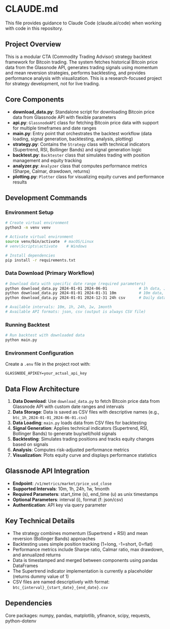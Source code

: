 # CLAUDE.md

This file provides guidance to Claude Code (claude.ai/code) when working with code in this repository.

## Project Overview

This is a modular CTA (Commodity Trading Advisor) strategy backtest framework for Bitcoin trading. The system fetches historical Bitcoin price data from the Glassnode API, generates trading signals using momentum and mean reversion strategies, performs backtesting, and provides performance analysis with visualization. This is a research-focused project for strategy development, not for live trading.

## Core Components

- **download_data.py**: Standalone script for downloading Bitcoin price data from Glassnode API with flexible parameters
- **api.py**: `GlassnodeAPI` class for fetching Bitcoin price data with support for multiple timeframes and date ranges
- **main.py**: Entry point that orchestrates the backtest workflow (data loading, signal generation, backtesting, analysis, plotting)
- **strategy.py**: Contains the `Strategy` class with technical indicators (Supertrend, RSI, Bollinger Bands) and signal generation logic
- **backtest.py**: `Backtester` class that simulates trading with position management and equity tracking
- **analyzer.py**: `Analyzer` class that computes performance metrics (Sharpe, Calmar, drawdown, returns)
- **plotting.py**: `Plotter` class for visualizing equity curves and performance results

## Development Commands

### Environment Setup
```bash
# Create virtual environment
python3 -m venv venv

# Activate virtual environment
source venv/bin/activate  # macOS/Linux
# venv\Scripts\activate    # Windows

# Install dependencies
pip install -r requirements.txt
```

### Data Download (Primary Workflow)
```bash
# Download data with specific date range (required parameters)
python download_data.py 2024-01-01 2024-06-01              # 1h data, JSON API format
python download_data.py 2024-01-01 2024-01-31 10m          # 10m data, JSON API format
python download_data.py 2024-01-01 2024-12-31 24h csv      # Daily data, CSV API format

# Available intervals: 10m, 1h, 24h, 1w, 1month
# Available API formats: json, csv (output is always CSV file)
```

### Running Backtest
```bash
# Run backtest with downloaded data
python main.py
```

### Environment Configuration
Create a `.env` file in the project root with:
```
GLASSNODE_APIKEY=your_actual_api_key
```

## Data Flow Architecture

1. **Data Download**: Use `download_data.py` to fetch Bitcoin price data from Glassnode API with custom date ranges and intervals
2. **Data Storage**: Data is saved as CSV files with descriptive names (e.g., `btc_1h_2024-01-01_2024-06-01.csv`)
3. **Data Loading**: `main.py` loads data from CSV files for backtesting
4. **Signal Generation**: Applies technical indicators (Supertrend, RSI, Bollinger Bands) to generate buy/sell/hold signals
5. **Backtesting**: Simulates trading positions and tracks equity changes based on signals
6. **Analysis**: Computes risk-adjusted performance metrics
7. **Visualization**: Plots equity curve and displays performance statistics

## Glassnode API Integration

- **Endpoint**: `/v1/metrics/market/price_usd_close`
- **Supported Intervals**: 10m, 1h, 24h, 1w, 1month
- **Required Parameters**: start_time (s), end_time (u) as unix timestamps
- **Optional Parameters**: interval (i), format (f: json/csv)
- **Authentication**: API key via query parameter

## Key Technical Details

- The strategy combines momentum (Supertrend + RSI) and mean reversion (Bollinger Bands) approaches
- Backtesting uses simple position tracking (1=long, -1=short, 0=flat) 
- Performance metrics include Sharpe ratio, Calmar ratio, max drawdown, and annualized returns
- Data is timestamped and merged between components using pandas DataFrames
- The Supertrend indicator implementation is currently a placeholder (returns dummy value of 1)
- CSV files are named descriptively with format: `btc_{interval}_{start_date}_{end_date}.csv`

## Dependencies

Core packages: numpy, pandas, matplotlib, yfinance, scipy, requests, python-dotenv